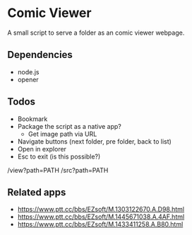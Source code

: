 Comic Viewer
============
A small script to serve a folder as an comic viewer webpage.

Dependencies
------------
* node.js
* opener

Todos
-----
* Bookmark
* Package the script as a native app?
	- Get image path via URL
* Navigate buttons (next folder, pre folder, back to list)
* Open in explorer
* Esc to exit (is this possible?)

/view?path=PATH
/src?path=PATH

Related apps
------------
* https://www.ptt.cc/bbs/EZsoft/M.1303122670.A.D98.html
* https://www.ptt.cc/bbs/EZsoft/M.1445671038.A.4AF.html
* https://www.ptt.cc/bbs/EZsoft/M.1433411258.A.B80.html
